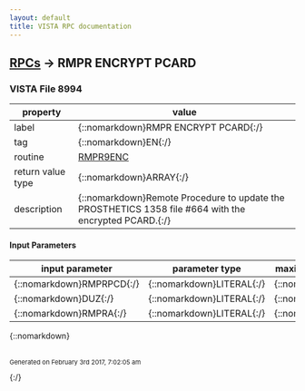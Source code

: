 ```yaml
---
layout: default
title: VISTA RPC documentation
---
```




## [RPCs](TableOfContent.md) &#8594; RMPR ENCRYPT PCARD 



### VISTA File 8994 


 property | value 
--- | --- 
 label | {::nomarkdown}RMPR ENCRYPT PCARD{:/}
 tag | {::nomarkdown}EN{:/}
 routine | [RMPR9ENC](http://code.osehra.org/dox/Routine_RMPR9ENC_source.html)
 return value type | {::nomarkdown}ARRAY{:/}
 description | {::nomarkdown}Remote Procedure to update the PROSTHETICS 1358 file #664 with the encrypted PCARD.{:/}

#### Input Parameters

| input parameter | parameter type | maximum data length | required | description | 
| --- | --- | --- | --- | --- | 
| {::nomarkdown}RMPRPCD{:/} | {::nomarkdown}LITERAL{:/} | {::nomarkdown}255{:/} |  |  | 
| {::nomarkdown}DUZ{:/} | {::nomarkdown}LITERAL{:/} | {::nomarkdown}6{:/} |  |  | 
| {::nomarkdown}RMPRA{:/} | {::nomarkdown}LITERAL{:/} | {::nomarkdown}30{:/} |  |  | 

{::nomarkdown} <br/><br/><p style="font-size: 11px">Generated on February 3rd 2017, 7:02:05 am</p>{:/}